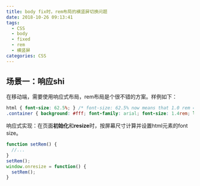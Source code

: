 ```yaml
---
title: body fix时，rem布局的横竖屏切换问题
date: 2018-10-26 09:13:41
tags: 
  - CSS
  - body
  - fixed
  - rem
  - 横竖屏
categories: CSS
---
```

## 场景一：响应shi
在移动端，需要使用响应式布局，rem布局是个很不错的方案。样例如下：
```css
html { font-size: 62.5%; } /* font-size: 62.5% now means that 1.0 rem = 10px */
.container { background: #fff; font-family: arial; font-size: 1.4rem; line-height: 1.6rem; }
```
响应式实现：在页面**初始化**和**resize**时，按屏幕尺寸计算并设置html元素的font size。
```javascript
function setRem() {
  //...
}
setRem();
window.onresize = function() {
  setRem();
}
```